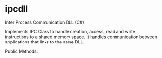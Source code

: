 # ipcdll
Inter Process Communication DLL (C#)

Implements IPC Class to handle creation, access, read and write instructions to a shared memory space.
It handles communication between applications that links to the same DLL.

Public Methods:

